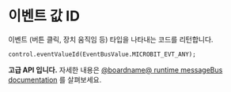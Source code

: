 # 이벤트 값 ID

이벤트 (버튼 클릭, 장치 움직임 등) 타입을 나타내는 코드를 리턴합니다.

```sig
control.eventValueId(EventBusValue.MICROBIT_EVT_ANY);
```

**고급 API 입니다.** 자세한 내용은 [@boardname@ runtime messageBus documentation](https://lancaster-university.github.io/microbit-docs/ubit/messageBus/) 를 살펴보세요.